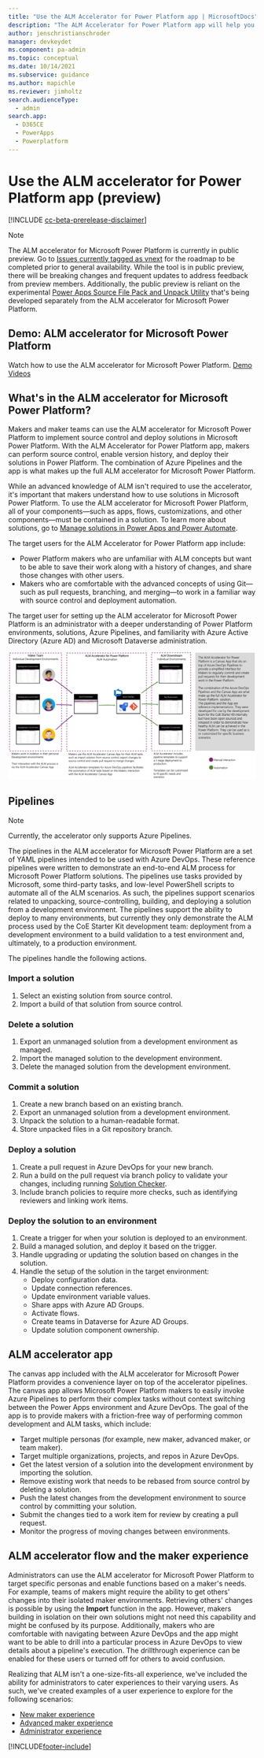 ```yaml
---
title: "Use the ALM Accelerator for Power Platform app | MicrosoftDocs"
description: "The ALM Accelerator for Power Platform app will help you follow ALM patterns and practices. It enables you to establish source control for your solutions and move them from your development environment to test and production environments by using Azure DevOps"
author: jenschristianschroder
manager: devkeydet
ms.component: pa-admin
ms.topic: conceptual
ms.date: 10/14/2021
ms.subservice: guidance
ms.author: mapichle
ms.reviewer: jimholtz
search.audienceType: 
  - admin
search.app: 
  - D365CE
  - PowerApps
  - Powerplatform
---
```

# Use the ALM accelerator for Power Platform app (preview)

[!INCLUDE [cc-beta-prerelease-disclaimer](../../includes/cc-beta-prerelease-disclaimer.md)]

> [!NOTE]
> The ALM accelerator for Microsoft Power Platform is currently in public preview. Go to [Issues currently tagged as vnext](https://github.com/microsoft/coe-starter-kit/issues?q=is%3Aopen+is%3Aissue+label%3Aalm-accelerator+label%3Avnext) for the roadmap to be completed prior to general availability. While the tool is in public preview, there will be breaking changes and frequent updates to address feedback from preview members. Additionally, the public preview is reliant on the experimental [Power Apps Source File Pack and Unpack Utility](https://github.com/microsoft/PowerApps-Language-Tooling) that's being developed separately from the ALM accelerator for Microsoft Power Platform.

## Demo: ALM accelerator for Microsoft Power Platform

Watch how to use the ALM accelerator for Microsoft Power Platform.
[Demo Videos](https://github.com/microsoft/coe-starter-kit/blob/main/CenterofExcellenceALMAccelerator/WALKTHROUGHS.md)

## What's in the ALM accelerator for Microsoft Power Platform?

Makers and maker teams can use the ALM accelerator for Microsoft Power Platform to implement source control and deploy solutions in Microsoft Power Platform. With the ALM Accelerator for Power Platform app, makers can perform source control, enable version history, and deploy their solutions in Power Platform. The combination of Azure Pipelines and the app is what makes up the full ALM accelerator for Microsoft Power Platform.

While an advanced knowledge of ALM isn't required to use the accelerator, it's important that makers understand how to use solutions in Microsoft Power Platform. To use the ALM accelerator for Microsoft Power Platform, all of your components—such as apps, flows, customizations, and other components—must be contained in a solution. To learn more about solutions, go to [Manage solutions in Power Apps and Power Automate](/learn/modules/manage-solutions-power-automate/).

The target users for the ALM Accelerator for Power Platform app include:

- Power Platform makers who are unfamiliar with ALM concepts but want to be able to save their work along with a history of changes, and share those changes with other users.
- Makers who are comfortable with the advanced concepts of using Git—such as pull requests, branching, and merging—to work in a familiar way with source control and deployment automation.

The target user for setting up the ALM accelerator for Microsoft Power Platform is an administrator with a deeper understanding of Power Platform environments, solutions, Azure Pipelines, and familiarity with Azure Active Directory (Azure AD) and Microsoft Dataverse administration.

![The maker team.](media/almacceleratorpowerplatform-components/TheMakerTeam.png "The maker team")

## Pipelines

>[!NOTE]
>Currently, the accelerator only supports Azure Pipelines.

The pipelines in the ALM accelerator for Microsoft Power Platform are a set of YAML pipelines intended to be used with Azure DevOps. These reference pipelines were written to demonstrate an end-to-end ALM process for Microsoft Power Platform solutions. The pipelines use tasks provided by Microsoft, some third-party tasks, and low-level PowerShell scripts to automate all of the ALM scenarios. As such, the pipelines support scenarios related to unpacking, source-controlling, building, and deploying a solution from a development environment. The pipelines support the ability to deploy to many environments, but currently they only demonstrate the ALM process used by the CoE Starter Kit development team: deployment from a development environment to a build validation to a test environment and, ultimately, to a production environment.

The pipelines handle the following actions.

### Import a solution

1. Select an existing solution from source control.
1. Import a build of that solution from source control.

### Delete a solution

1. Export an unmanaged solution from a development environment as managed.
1. Import the managed solution to the development environment.
1. Delete the managed solution from the development environment.

### Commit a solution

1. Create a new branch based on an existing branch.
1. Export an unmanaged solution from a development environment.
1. Unpack the solution to a human-readable format.
1. Store unpacked files in a Git repository branch.

### Deploy a solution

1. Create a pull request in Azure DevOps for your new branch.
1. Run a build on the pull request via branch policy to validate your changes, including running [Solution Checker](/powerapps/maker/data-platform/use-powerapps-checker).
1. Include branch policies to require more checks, such as identifying reviewers and linking work items.

### Deploy the solution to an environment

1. Create a trigger for when your solution is deployed to an environment.
1. Build a managed solution, and deploy it based on the trigger.
1. Handle upgrading or updating the solution based on changes in the solution.
1. Handle the setup of the solution in the target environment:
   - Deploy configuration data.
   - Update connection references.
   - Update environment variable values.
   - Share apps with Azure AD Groups.
   - Activate flows.
   - Create teams in Dataverse for Azure AD Groups.
   - Update solution component ownership.

## ALM accelerator app

The canvas app included with the ALM accelerator for Microsoft Power Platform provides a convenience layer on top of the accelerator pipelines. The canvas app allows Microsoft Power Platform makers to easily invoke Azure Pipelines to perform their complex tasks without context switching between the Power Apps environment and Azure DevOps. The goal of the app is to provide makers with a friction-free way of performing common development and ALM tasks, which include:

- Target multiple personas (for example, new maker, advanced maker, or team maker).
- Target multiple organizations, projects, and repos in Azure DevOps.
- Get the latest version of a solution into the development environment by importing the solution.
- Remove existing work that needs to be rebased from source control by deleting a solution.
- Push the latest changes from the development environment to source control by committing your solution.
- Submit the changes tied to a work item for review by creating a pull request.
- Monitor the progress of moving changes between environments.

## ALM accelerator flow and the maker experience

Administrators can use the ALM accelerator for Microsoft Power Platform to target specific personas and enable functions based on a maker's needs. For example, teams of makers might require the ability to get others' changes into their isolated maker environments. Retrieving others' changes is possible by using the **Import** function in the app. However, makers building in isolation on their own solutions might not need this capability and might be confused by its purpose. Additionally, makers who are comfortable with navigating between Azure DevOps and the app might want to be able to drill into a particular process in Azure DevOps to view details about a pipeline's execution. The drillthrough experience can be enabled for these users or turned off for others to avoid confusion.

Realizing that ALM isn't a one-size-fits-all experience, we've included the ability for administrators to cater experiences to their varying users. As such, we've created examples of a user experience to explore for the following scenarios:

- [New maker experience](almacceleratorpowerplatform-newmaker.md)
- [Advanced maker experience](almacceleratorpowerplatform-advancedmaker.md)
- [Administrator experience](setup-almacceleratorpowerplatform-deployment-profiles.md)

[!INCLUDE[footer-include](../../includes/footer-banner.md)]

